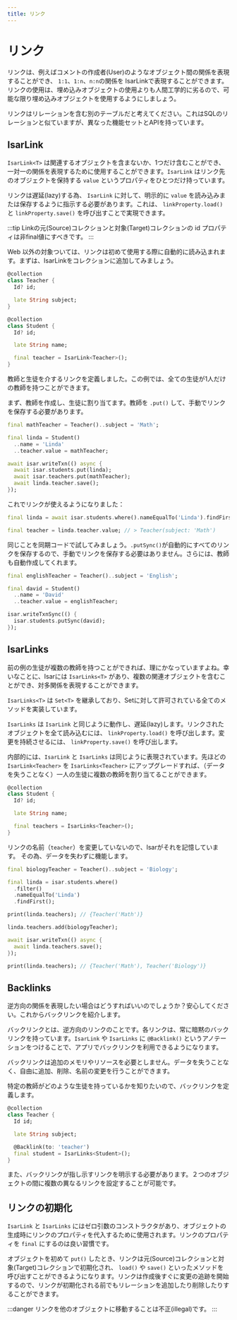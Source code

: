 ```yaml
---
title: リンク
---
```


# リンク

リンクは、例えばコメントの作成者(User)のようなオブジェクト間の関係を表現することができ、 `1:1`、`1:n`、`n:n`の関係を IsarLinkで表現することができます。リンクの使用は、埋め込みオブジェクトの使用よりも人間工学的に劣るので、可能な限り埋め込みオブジェクトを使用するようにしましょう。

リンクはリレーションを含む別のテーブルだと考えてください。これはSQLのリレーションと似ていますが、異なった機能セットとAPIを持っています。

## IsarLink

`IsarLink<T>` は関連するオブジェクトを含まないか、1つだけ含むことができ、一対一の関係を表現するために使用することができます。`IsarLink` はリンク先のオブジェクトを保持する `value` というプロパティをひとつだけ持っています。

リンクは遅延(lazy)する為、 `IsarLink` に対して、明示的に `value` を読み込みまたは保存するように指示する必要があります。これは、 `linkProperty.load()` と `linkProperty.save()` を呼び出すことで実現できます。

:::tip
Linkの元(Source)コレクションと対象(Target)コレクションの id プロパティは非final値にすべきです。
:::

Web 以外の対象ついては、リンクは初めて使用する際に自動的に読み込まれます。まずは、IsarLinkをコレクションに追加してみましょう。

```dart
@collection
class Teacher {
  Id? id;

  late String subject;
}

@collection
class Student {
  Id? id;

  late String name;

  final teacher = IsarLink<Teacher>();
}
```

教師と生徒を介するリンクを定義しました。この例では、全ての生徒が1人だけの教師を持つことができます。

まず、教師を作成し、生徒に割り当てます。教師を `.put()` して、手動でリンクを保存する必要があります。

```dart
final mathTeacher = Teacher()..subject = 'Math';

final linda = Student()
  ..name = 'Linda'
  ..teacher.value = mathTeacher;

await isar.writeTxn(() async {
  await isar.students.put(linda);
  await isar.teachers.put(mathTeacher);
  await linda.teacher.save();
});
```

これでリンクが使えるようになりました：

```dart
final linda = await isar.students.where().nameEqualTo('Linda').findFirst();

final teacher = linda.teacher.value; // > Teacher(subject: 'Math')
```

同じことを同期コードで試してみましょう。`.putSync()`が自動的にすべてのリンクを保存するので、手動でリンクを保存する必要はありません。さらには、教師も自動作成してくれます。

```dart
final englishTeacher = Teacher()..subject = 'English';

final david = Student()
  ..name = 'David'
  ..teacher.value = englishTeacher;

isar.writeTxnSync(() {
  isar.students.putSync(david);
});
```

## IsarLinks

前の例の生徒が複数の教師を持つことができれば、理にかなっていますよね。幸いなことに、Isarには `IsarLinks<T>` があり、複数の関連オブジェクトを含むことができ、対多関係を表現することができます。

`IsarLinks<T>` は `Set<T>` を継承しており、Setに対して許可されている全てのメソッドを実装しています。

`IsarLinks` は `IsarLink` と同じように動作し、遅延(lazy)します。リンクされたオブジェクトを全て読み込むには、 `linkProperty.load()` を呼び出します。変更を持続させるには、 `linkProperty.save()` を呼び出します。

内部的には、`IsarLink` と `IsarLinks` は同じように表現されています。先ほどの `IsarLink<Teacher>` を `IsarLinks<Teacher>` にアップグレードすれば、（データを失うことなく）一人の生徒に複数の教師を割り当てることができます。

```dart
@collection
class Student {
  Id? id;

  late String name;

  final teachers = IsarLinks<Teacher>();
}
```

リンクの名前（`teacher`）を変更していないので、Isarがそれを記憶しています。
その為、データを失わずに機能します。

```dart
final biologyTeacher = Teacher()..subject = 'Biology';

final linda = isar.students.where()
  .filter()
  .nameEqualTo('Linda')
  .findFirst();

print(linda.teachers); // {Teacher('Math')}

linda.teachers.add(biologyTeacher);

await isar.writeTxn(() async {
  await linda.teachers.save();
});

print(linda.teachers); // {Teacher('Math'), Teacher('Biology')}
```

## Backlinks

逆方向の関係を表現したい場合はどうすればいいのでしょうか？安心してください。これからバックリンクを紹介します。

バックリンクとは、逆方向のリンクのことです。各リンクは、常に暗黙のバックリンクを持っています。`IsarLink` や `IsarLinks` に `@Backlink()` というアノテーションをつけることで、アプリでバックリンクを利用できるようになります。

バックリンクは追加のメモリやリソースを必要としません。データを失うことなく、自由に追加、削除、名前の変更を行うことができます。

特定の教師がどのような生徒を持っているかを知りたいので、バックリンクを定義します。

```dart
@collection
class Teacher {
  Id id;

  late String subject;

  @Backlink(to: 'teacher')
  final student = IsarLinks<Student>();
}
```

また、バックリンクが指し示すリンクを明示する必要があります。２つのオブジェクトの間に複数の異なるリンクを設定することが可能です。

## リンクの初期化

`IsarLink` と `IsarLinks` にはゼロ引数のコンストラクタがあり、オブジェクトの生成時にリンクのプロパティを代入するために使用されます。リンクのプロパティを `final` にするのは良い習慣です。

オブジェクトを初めて `put()` したとき、リンクは元(Source)コレクションと対象(Target)コレクションで初期化され、 `load()` や `save()` といったメソッドを呼び出すことができるようになります。リンクは作成後すぐに変更の追跡を開始するので、リンクが初期化される前でもリレーションを追加したり削除したりすることができます。

:::danger
リンクを他のオブジェクトに移動することは不正(illegal)です。
:::
